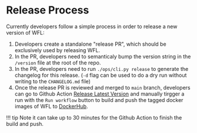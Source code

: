 # Release Process

Currently developers follow a simple process
in order to release a new version of WFL:

1. Developers create a standalone "release PR",
which should be exclusively used by releasing WFL.
2. In the PR, developers need to semanticaly bump
the version string in the `/version` file at the root
of the repo.
3. In the PR, developers need to run `./ops/cli.py release`
to generate the changelog for this release. (`-d` flag can
be used to do a dry run without writing to the `CHANGELOG.md`
file)
4. Once the release PR is reviewed and merged to `main`
branch, developers can go to Github Action
[Release Latest Version](https://github.com/broadinstitute/wfl/actions?query=workflow%3A%22Release+Latest+Version%22)
and manually tirgger a run with the `Run workflow` button to build and push the tagged docker images of WFL to
[DockerHub](https://hub.docker.com/repository/docker/broadinstitute/workflow-launcher-api).

!!! tip
    Note it can take up to 30 minutes for the Github Action to finish the build and push.

